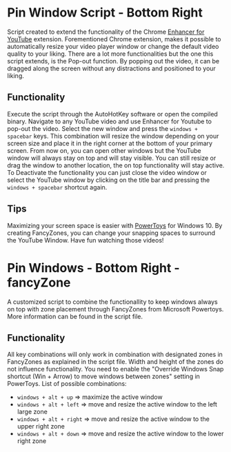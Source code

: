 # Pin Window Script - Bottom Right

Script created to extend the functionality of the Chrome [Enhancer for YouTube](https://chrome.google.com/webstore/detail/enhancer-for-youtube/ponfpcnoihfmfllpaingbgckeeldkhle) extension. Forementioned Chrome extension, makes it possible to automatically resize your video player window or change the default video quality to your liking. There are a lot more functionalities but the one this script extends, is the Pop-out function. By popping out the video, it can be dragged along the screen without any distractions and positioned to your liking. 

## Functionality

Execute the script through the AutoHotKey software or open the compiled binary. Navigate to any YouTube video and use Enhancer for Youtube to pop-out the video. Select the new window and press the `windows + spacebar` keys. This combination will resize the window depending on your screen size and place it in the right corner at the bottom of your primary screen. From now on, you can open other windows but the YouTube window will always stay on top and will stay visible. You can still resize or drag the window to another location, the on top functionality will stay active. To Deactivate the functionality you can just close the video window or select the YouTube window by clicking on the title bar and pressing the `windows + spacebar` shortcut again.

## Tips

Maximizing your screen space is easier with [PowerToys](https://github.com/microsoft/PowerToys/releases) for Windows 10. By creating FancyZones, you can change your snapping spaces to surround the YouTube Window. Have fun watching those videos!

# Pin Windows - Bottom Right - fancyZone

A customized script to combine the functionallity to keep windows always on top with zone placement through FancyZones from Microsoft Powertoys. More information can be found in the script file.

## Functionality

All key combinations will only work in combination with designated zones in FancyZones as explained in the script file. Width and height of the zones do not influence functionality. You need to enable the "Override Windows Snap shortcut (Win + Arrow) to move windows between zones" setting in PowerToys. List of possible combinations:

- `windows + alt + up` => maximize the active window
- `windows + alt + left` => move and resize the active window to the left large zone
- `windows + alt + right` => move and resize the active window to the upper right zone
- `windows + alt + down` => move and resize the active window to the lower right zone